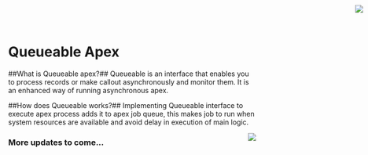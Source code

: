 <div style="text-align:right;top: 10px;position: absolute;right: 10px;" markdown="1">
	<img align="right" src="http://www.smsmt.com/hs-fs/hubfs/SMS_Logo-1.png?t=1490163156935&amp;width=300&amp;name=SMS_Logo-1.png"/>
</div>

# Queueable Apex #

##What is Queueable apex?##
Queueable is an interface that enables you to process records or make callout asynchronously and monitor them. It is an enhanced way of running asynchronous apex.

##How does Queueable works?##
Implementing Queueable interface to execute apex process adds it to apex job queue, this makes job to run when system resources are available and avoid delay in execution of main logic.

<img align="right" src="/Queue_Framework.png"/>

### More updates to come... ###
